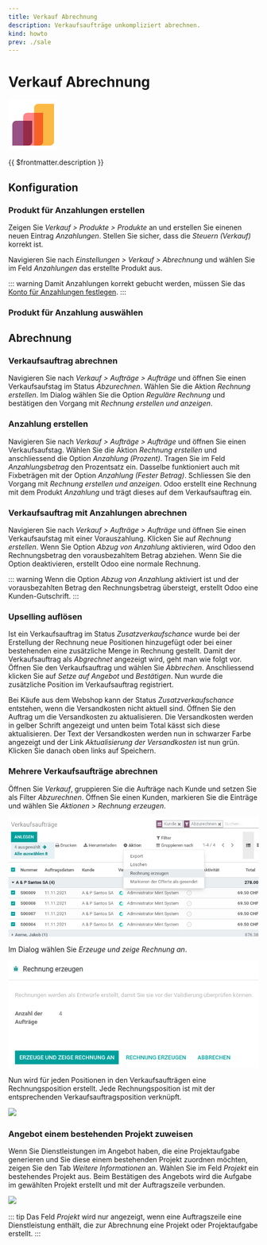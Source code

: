 ```yaml
---
title: Verkauf Abrechnung
description: Verkaufsaufträge unkompliziert abrechnen.
kind: howto
prev: ./sale
---
```


# Verkauf Abrechnung

![icons_odoo_sale](attachments/icons_odoo_sale.png)

{{ $frontmatter.description }}

## Konfiguration

### Produkt für Anzahlungen erstellen

Zeigen Sie _Verkauf > Produkte > Produkte_ an und erstellen Sie einenen neuen Eintrag _Anzahlungen_. Stellen Sie sicher, dass die _Steuern (Verkauf)_ korrekt ist.

Navigieren Sie nach _Einstellungen > Verkauf > Abrechnung_ und wählen Sie im Feld _Anzahlungen_ das erstellte Produkt aus.

::: warning
Damit Anzahlungen korrekt gebucht werden, müssen Sie das [Konto für Anzahlungen festlegen](Accounting%20Payments.md#Konto%20für%20Anzahlungen%20festlegen).
:::

### Produkt für Anzahlung auswählen

## Abrechnung

### Verkaufsauftrag abrechnen

Navigieren Sie nach _Verkauf > Aufträge > Aufträge_ und öffnen Sie einen Verkaufsaufstag im Status _Abzurechnen_. Wählen Sie die Aktion _Rechnung erstellen_. Im Dialog wählen Sie die Option _Reguläre Rechnung_ und bestätigen den Vorgang mit _Rechnung erstellen und anzeigen_.

### Anzahlung erstellen

Navigieren Sie nach _Verkauf > Aufträge > Aufträge_ und öffnen Sie einen Verkaufsaufstag. Wählen Sie die Aktion _Rechnung erstellen_ und anschliessend die Option _Anzahlung (Prozent)_. Tragen Sie im Feld _Anzahlungsbetrag_ den Prozentsatz ein. Dasselbe funktioniert auch mit Fixbeträgen mit der Option _Anzahlung (Fester Betrag)_. Schliessen Sie den Vorgang mit _Rechnung erstellen und anzeigen_. Odoo erstellt eine Rechnung mit dem Produkt _Anzahlung_ und trägt dieses auf dem Verkaufsauftrag ein.

### Verkaufsauftrag mit Anzahlungen abrechnen

Navigieren Sie nach _Verkauf > Aufträge > Aufträge_ und öffnen Sie einen Verkaufsaufstag mit einer Vorauszahlung. Klicken Sie auf _Rechnung erstellen_. Wenn Sie Option _Abzug von Anzahlung_ aktivieren, wird Odoo den Rechnungsbetrag den vorausbezahltem Betrag abziehen. Wenn Sie die Option deaktivieren, erstellt Odoo eine normale Rechnung.

::: warning
Wenn die Option _Abzug von Anzahlung_ aktiviert ist und der vorausbezahlten Betrag den Rechnungsbetrag übersteigt, erstellt Odoo eine Kunden-Gutschrift.
:::

### Upselling auflösen

Ist ein Verkaufsauftrag im Status _Zusatzverkaufschance_ wurde bei der Erstellung der Rechnung neue Positionen hinzugefügt oder bei einer bestehenden eine zusätzliche Menge in Rechnung gestellt. Damit der Verkaufsauftrag als _Abgrechnet_ angezeigt wird, geht man wie folgt vor. Öffnen Sie den Verkaufsauftrag und wählen Sie _Abbrechen_. Anschliessend klicken Sie auf _Setze auf Angebot_ und _Bestätigen_. Nun wurde die zusätzliche Position im Verkaufsauftrag registriert.

Bei Käufe aus dem Webshop kann der Status _Zusatzverkaufschance_ entstehen, wenn die Versandkosten nicht aktuell sind. Öffnen Sie den Auftrag um die Versandkosten zu aktualisieren. Die Versandkosten werden in gelber Schrift angezeigt und unten beim Total kässt sich diese aktualisieren. Der Text der Versandkosten werden nun in schwarzer Farbe angezeigt und der Link _Aktualisierung der Versandkosten_ ist nun grün. Klicken Sie danach oben links auf Speichern.

### Mehrere Verkaufsaufträge abrechnen

Öffnen Sie _Verkauf_, gruppieren Sie die Aufträge nach Kunde und setzen Sie als Filter _Abzurechnen_. Öffnen Sie einen Kunden, markieren Sie die Einträge und wählen Sie _Aktionen > Rechnung erzeugen_.

![](attachments/Verkauf%20Rechnung%20erzeugen.png)

Im Dialog wählen Sie _Erzeuge und zeige Rechnung an_.

![](attachments/Verkauf%20Rechnung%20anzeigen.png)

Nun wird für jeden Positionen in den Verkaufsaufträgen eine Rechnungsposition erstellt. Jede Rechnungsposition ist mit der entsprechenden Verkaufsauftragsposition verknüpft.

![](attachments/Verkauf%20Auftragsposition%20verknüpft.png)

### Angebot einem bestehenden Projekt zuweisen

Wenn Sie Dienstleistungen im Angebot haben, die eine Projektaufgabe generieren und Sie diese einem bestehenden Projekt zuordnen möchten, zeigen Sie den Tab _Weitere Informationen_ an. Wählen Sie im Feld _Projekt_ ein bestehendes Projekt aus. Beim Bestätigen des Angebots wird die Aufgabe im gewählten Projekt erstellt und mit der Auftragszeile verbunden.

![](attachments/Verkauf%20Projekt%20auswählen.png)

::: tip
Das Feld _Projekt_ wird nur angezeigt, wenn eine Auftragszeile eine Dienstleistung enthält, die zur Abrechnung eine Projekt oder Projektaufgabe erstellt.
:::
